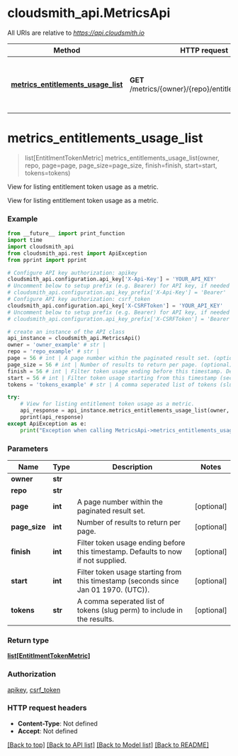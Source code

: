 # cloudsmith_api.MetricsApi

All URIs are relative to *https://api.cloudsmith.io*

Method | HTTP request | Description
------------- | ------------- | -------------
[**metrics_entitlements_usage_list**](MetricsApi.md#metrics_entitlements_usage_list) | **GET** /metrics/{owner}/{repo}/entitlements/usage/ | View for listing entitlement token usage as a metric.


# **metrics_entitlements_usage_list**
> list[EntitlmentTokenMetric] metrics_entitlements_usage_list(owner, repo, page=page, page_size=page_size, finish=finish, start=start, tokens=tokens)

View for listing entitlement token usage as a metric.

View for listing entitlement token usage as a metric.

### Example 
```python
from __future__ import print_function
import time
import cloudsmith_api
from cloudsmith_api.rest import ApiException
from pprint import pprint

# Configure API key authorization: apikey
cloudsmith_api.configuration.api_key['X-Api-Key'] = 'YOUR_API_KEY'
# Uncomment below to setup prefix (e.g. Bearer) for API key, if needed
# cloudsmith_api.configuration.api_key_prefix['X-Api-Key'] = 'Bearer'
# Configure API key authorization: csrf_token
cloudsmith_api.configuration.api_key['X-CSRFToken'] = 'YOUR_API_KEY'
# Uncomment below to setup prefix (e.g. Bearer) for API key, if needed
# cloudsmith_api.configuration.api_key_prefix['X-CSRFToken'] = 'Bearer'

# create an instance of the API class
api_instance = cloudsmith_api.MetricsApi()
owner = 'owner_example' # str | 
repo = 'repo_example' # str | 
page = 56 # int | A page number within the paginated result set. (optional)
page_size = 56 # int | Number of results to return per page. (optional)
finish = 56 # int | Filter token usage ending before this timestamp. Defaults to now if not supplied. (optional)
start = 56 # int | Filter token usage starting from this timestamp (seconds since Jan 01 1970. (UTC)). (optional)
tokens = 'tokens_example' # str | A comma seperated list of tokens (slug perm) to include in the results. (optional)

try: 
    # View for listing entitlement token usage as a metric.
    api_response = api_instance.metrics_entitlements_usage_list(owner, repo, page=page, page_size=page_size, finish=finish, start=start, tokens=tokens)
    pprint(api_response)
except ApiException as e:
    print("Exception when calling MetricsApi->metrics_entitlements_usage_list: %s\n" % e)
```

### Parameters

Name | Type | Description  | Notes
------------- | ------------- | ------------- | -------------
 **owner** | **str**|  | 
 **repo** | **str**|  | 
 **page** | **int**| A page number within the paginated result set. | [optional] 
 **page_size** | **int**| Number of results to return per page. | [optional] 
 **finish** | **int**| Filter token usage ending before this timestamp. Defaults to now if not supplied. | [optional] 
 **start** | **int**| Filter token usage starting from this timestamp (seconds since Jan 01 1970. (UTC)). | [optional] 
 **tokens** | **str**| A comma seperated list of tokens (slug perm) to include in the results. | [optional] 

### Return type

[**list[EntitlmentTokenMetric]**](EntitlmentTokenMetric.md)

### Authorization

[apikey](../README.md#apikey), [csrf_token](../README.md#csrf_token)

### HTTP request headers

 - **Content-Type**: Not defined
 - **Accept**: Not defined

[[Back to top]](#) [[Back to API list]](../README.md#documentation-for-api-endpoints) [[Back to Model list]](../README.md#documentation-for-models) [[Back to README]](../README.md)

